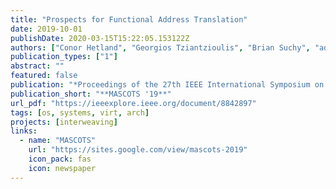 ```yaml
---
title: "Prospects for Functional Address Translation"
date: 2019-10-01
publishDate: 2020-03-15T15:22:05.153122Z
authors: ["Conor Hetland", "Georgios Tziantzioulis", "Brian Suchy", "admin", "Nikos Hardavellas", "Peter Dinda"]
publication_types: ["1"]
abstract: ""
featured: false
publication: "*Proceedings of the 27th IEEE International Symposium on the Modeling, Analysis, and Simulation of Computer and Telecommunication Systems (MASCOTS 2019)*"
publication_short: "**MASCOTS '19**"
url_pdf: "https://ieeexplore.ieee.org/document/8842897"
tags: [os, systems, virt, arch]
projects: [interweaving]
links:
  - name: "MASCOTS"
    url: "https://sites.google.com/view/mascots-2019"
    icon_pack: fas
    icon: newspaper
---
```


